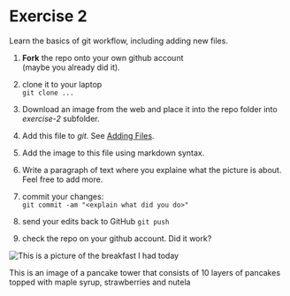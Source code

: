 # Exercise 2

Learn the basics of git workflow, including adding new files.

1. **Fork** the repo onto your own github account  
(maybe you already did it).

2. clone it to your laptop  
`git clone ...`

3. Download an image from the web and place it into the repo folder
   into _exercise-2_ subfolder.
   
4. Add this file to _git_.  See [Adding
   Files](file:///home/otoomet/tyyq/teaching/info201/book/localbook/build/git-basics.html#adding-files). 

5. Add the image to this file using markdown syntax.
   
5. Write a paragraph of text where you explaine what the picture is
   about.  Feel free to add more.

4. commit your changes:  
`git commit -am "<explain what did you do>"`

5. send your edits back to GitHub
`git push`

6. check the repo on your github account.  Did it work?

![This is a picture of the breakfast I had today](Pancakes.jpg)

This is an image of a pancake tower that consists of 10 layers of pancakes topped with maple syrup, strawberries and nutela

